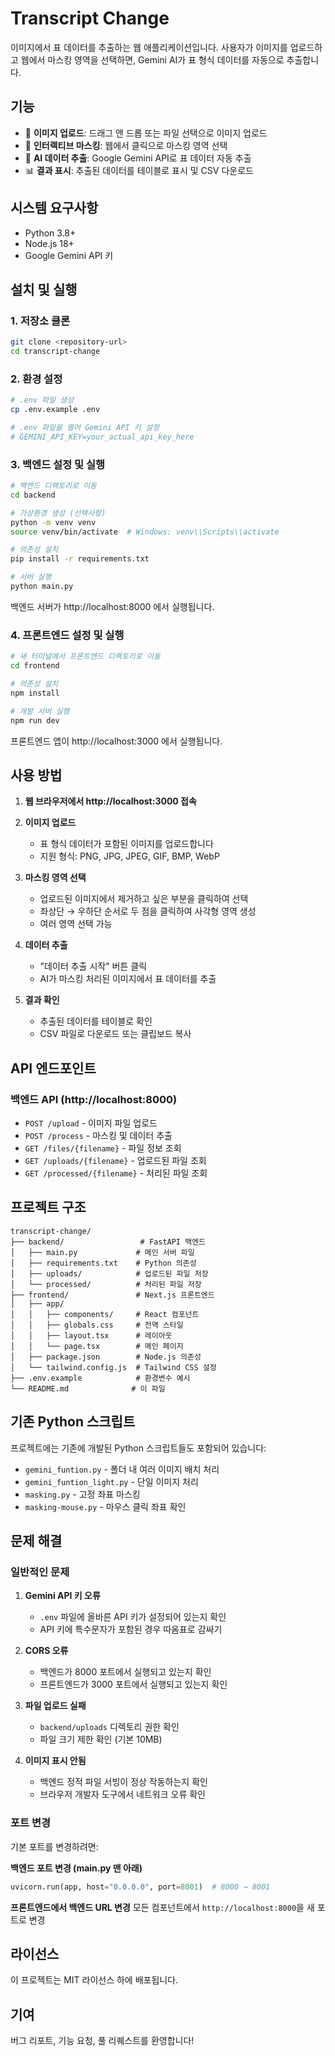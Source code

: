 # Transcript Change

이미지에서 표 데이터를 추출하는 웹 애플리케이션입니다. 사용자가 이미지를 업로드하고 웹에서 마스킹 영역을 선택하면, Gemini AI가 표 형식 데이터를 자동으로 추출합니다.

## 기능

- 📁 **이미지 업로드**: 드래그 앤 드롭 또는 파일 선택으로 이미지 업로드
- 🎯 **인터랙티브 마스킹**: 웹에서 클릭으로 마스킹 영역 선택
- 🤖 **AI 데이터 추출**: Google Gemini API로 표 데이터 자동 추출
- 📊 **결과 표시**: 추출된 데이터를 테이블로 표시 및 CSV 다운로드

## 시스템 요구사항

- Python 3.8+
- Node.js 18+
- Google Gemini API 키

## 설치 및 실행

### 1. 저장소 클론

```bash
git clone <repository-url>
cd transcript-change
```

### 2. 환경 설정

```bash
# .env 파일 생성
cp .env.example .env

# .env 파일을 열어 Gemini API 키 설정
# GEMINI_API_KEY=your_actual_api_key_here
```

### 3. 백엔드 설정 및 실행

```bash
# 백엔드 디렉토리로 이동
cd backend

# 가상환경 생성 (선택사항)
python -m venv venv
source venv/bin/activate  # Windows: venv\\Scripts\\activate

# 의존성 설치
pip install -r requirements.txt

# 서버 실행
python main.py
```

백엔드 서버가 http://localhost:8000 에서 실행됩니다.

### 4. 프론트엔드 설정 및 실행

```bash
# 새 터미널에서 프론트엔드 디렉토리로 이동
cd frontend

# 의존성 설치
npm install

# 개발 서버 실행
npm run dev
```

프론트엔드 앱이 http://localhost:3000 에서 실행됩니다.

## 사용 방법

1. **웹 브라우저에서 http://localhost:3000 접속**

2. **이미지 업로드**
   - 표 형식 데이터가 포함된 이미지를 업로드합니다
   - 지원 형식: PNG, JPG, JPEG, GIF, BMP, WebP

3. **마스킹 영역 선택**
   - 업로드된 이미지에서 제거하고 싶은 부분을 클릭하여 선택
   - 좌상단 → 우하단 순서로 두 점을 클릭하여 사각형 영역 생성
   - 여러 영역 선택 가능

4. **데이터 추출**
   - "데이터 추출 시작" 버튼 클릭
   - AI가 마스킹 처리된 이미지에서 표 데이터를 추출

5. **결과 확인**
   - 추출된 데이터를 테이블로 확인
   - CSV 파일로 다운로드 또는 클립보드 복사

## API 엔드포인트

### 백엔드 API (http://localhost:8000)

- `POST /upload` - 이미지 파일 업로드
- `POST /process` - 마스킹 및 데이터 추출
- `GET /files/{filename}` - 파일 정보 조회
- `GET /uploads/{filename}` - 업로드된 파일 조회
- `GET /processed/{filename}` - 처리된 파일 조회

## 프로젝트 구조

```
transcript-change/
├── backend/                 # FastAPI 백엔드
│   ├── main.py             # 메인 서버 파일
│   ├── requirements.txt    # Python 의존성
│   ├── uploads/            # 업로드된 파일 저장
│   └── processed/          # 처리된 파일 저장
├── frontend/               # Next.js 프론트엔드
│   ├── app/
│   │   ├── components/     # React 컴포넌트
│   │   ├── globals.css     # 전역 스타일
│   │   ├── layout.tsx      # 레이아웃
│   │   └── page.tsx        # 메인 페이지
│   ├── package.json        # Node.js 의존성
│   └── tailwind.config.js  # Tailwind CSS 설정
├── .env.example            # 환경변수 예시
└── README.md              # 이 파일
```

## 기존 Python 스크립트

프로젝트에는 기존에 개발된 Python 스크립트들도 포함되어 있습니다:

- `gemini_funtion.py` - 폴더 내 여러 이미지 배치 처리
- `gemini_funtion_light.py` - 단일 이미지 처리
- `masking.py` - 고정 좌표 마스킹
- `masking-mouse.py` - 마우스 클릭 좌표 확인

## 문제 해결

### 일반적인 문제

1. **Gemini API 키 오류**
   - `.env` 파일에 올바른 API 키가 설정되어 있는지 확인
   - API 키에 특수문자가 포함된 경우 따옴표로 감싸기

2. **CORS 오류**
   - 백엔드가 8000 포트에서 실행되고 있는지 확인
   - 프론트엔드가 3000 포트에서 실행되고 있는지 확인

3. **파일 업로드 실패**
   - `backend/uploads` 디렉토리 권한 확인
   - 파일 크기 제한 확인 (기본 10MB)

4. **이미지 표시 안됨**
   - 백엔드 정적 파일 서빙이 정상 작동하는지 확인
   - 브라우저 개발자 도구에서 네트워크 오류 확인

### 포트 변경

기본 포트를 변경하려면:

**백엔드 포트 변경 (main.py 맨 아래)**
```python
uvicorn.run(app, host="0.0.0.0", port=8001)  # 8000 → 8001
```

**프론트엔드에서 백엔드 URL 변경**
모든 컴포넌트에서 `http://localhost:8000`을 새 포트로 변경

## 라이선스

이 프로젝트는 MIT 라이선스 하에 배포됩니다.

## 기여

버그 리포트, 기능 요청, 풀 리퀘스트를 환영합니다!